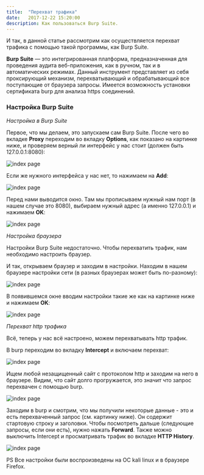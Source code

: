 ```yaml
---
title:  "Перехват трафика"
date:   2017-12-22 15:20:00
description: Как пользоваться Burp Suite. 
---
```


И так, в данной статье рассмотрим как осуществляется перехват трафика с помощью такой программы, как Burp Suite.

**Burp Suite** — это интегрированная платформа, предназначенная для проведения аудита веб-приложения, как в ручном, так и в автоматических режимах. Данный инструмент представляет из себя проксирующий механизм, перехватывающий и обрабатывающий все поступающие от браузера запросы. Имеется возможность установки сертификата burp для анализа https соединений.

### Настройка Burp Suite

*Настройка в Burp Suite*

Первое, что мы делаем, это запускаем сам Burp Suite. После чего во вкладке **Proxy** переходим во вкладку **Options**, как показано на картинке ниже, и проверяем верный ли интерфейс у нас стоит (должен быть 127.0.0.1:8080):

![index page](https://raw.githubusercontent.com/tonyasokolova/tonyasokolova.github.io/master/assets/images/burp1.PNG)

Если же нужного интерфейса у нас нет, то нажимаем на **Add**:

![index page](https://raw.githubusercontent.com/tonyasokolova/tonyasokolova.github.io/master/assets/images/burp2.PNG)

Перед нами выводится окно. Там мы прописываем нужный нам порт (в нашем случае это 8080), выбираем нужный адрес (а именно 127.0.0.1) и нажимаем **OK**:

![index page](https://raw.githubusercontent.com/tonyasokolova/tonyasokolova.github.io/master/assets/images/burp3.PNG)

*Настройка браузера*

Настройки Burp Suite недостаточно. Чтобы перехватить трафик, нам необходимо настроить браузер.

И так, открываем браузер и заходим в настройки. Находим в нашем браузере настройки сети (в разных браузерах может быть по-разному):

![index page](https://raw.githubusercontent.com/tonyasokolova/tonyasokolova.github.io/master/assets/images/burp4.PNG)

В появившемся окне вводим настройки такие же как на картинке ниже и нажимаем **OK**:

![index page](https://raw.githubusercontent.com/tonyasokolova/tonyasokolova.github.io/master/assets/images/burp5.PNG)

*Перехват http трафика*

Всё, теперь у нас всё настроено, можем перехватывать http трафик.

В burp переходим во вкладку **Intercept** и включаем перехват:

![index page](https://raw.githubusercontent.com/tonyasokolova/tonyasokolova.github.io/master/assets/images/burp6.PNG)

Ищем любой незащищенный сайт с протоколом http и заходим на него в браузере. Видим, что сайт долго прогружается, это значит что запрос перехвачен с помощью burp.

![index page](https://raw.githubusercontent.com/tonyasokolova/tonyasokolova.github.io/master/assets/images/burp8.PNG)

Заходим в burp и смотрим, что мы получили некоторые данные - это и есть перехваченный запрос (см. картинку ниже). Он содержит стартовую строку и заголовки. Чтобы посмотреть дальше (следующие запросы, если они есть), нужно нажать **Forward**. Также можно выключить Intercept  и просматривать трафик во вкладке **HTTP History**.

![index page](https://raw.githubusercontent.com/tonyasokolova/tonyasokolova.github.io/master/assets/images/burp7.PNG)

PS Все настройки были воспроизведены на ОС kali linux и в браузере Firefox.

